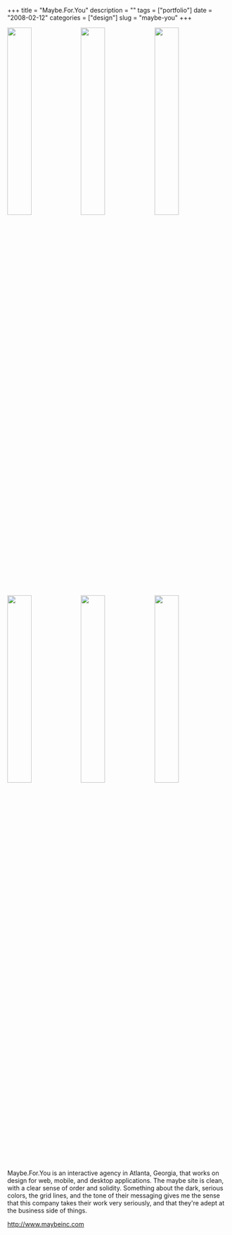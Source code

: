 +++
title = "Maybe.For.You"
description = ""
tags = ["portfolio"]
date = "2008-02-12"
categories = ["design"]
slug = "maybe-you"
+++


<div id="screens-thumbs" class="clearfix mt1-5">
<a href="http://media.konigi.com/design/maybeinc-1.jpg" class="group" rel="group"><img src="http://media.konigi.com/design/maybeinc-1.png" alt="" class="thumb" style="width: 33%; max-width: 33%;padding: 0 1px 1px 0" /></a><a href="http://media.konigi.com/design/maybeinc-2.jpg" class="group" rel="group"><img src="http://media.konigi.com/design/maybeinc-2.png" alt="" class="thumb" style="width: 33%; max-width: 33%;padding: 0 1px 1px 0" /></a><a href="http://media.konigi.com/design/maybeinc-3.jpg" class="group" rel="group"><img src="http://media.konigi.com/design/maybeinc-3.png" alt="" class="thumb" style="width: 33%; max-width: 33%;padding: 0 1px 1px 0" /></a><a href="http://media.konigi.com/design/maybeinc-4.jpg" class="group" rel="group"><img src="http://media.konigi.com/design/maybeinc-4.png" alt="" class="thumb" style="width: 33%; max-width: 33%;padding: 0 1px 1px 0" /></a><a href="http://media.konigi.com/design/maybeinc-5.jpg" class="group" rel="group"><img src="http://media.konigi.com/design/maybeinc-5.png" alt="" class="thumb" style="width: 33%; max-width: 33%;padding: 0 1px 1px 0" /></a><a href="http://media.konigi.com/design/maybeinc-6.jpg" class="group" rel="group"><img src="http://media.konigi.com/design/maybeinc-6.png" alt="" class="thumb" style="width: 33%; max-width: 33%;padding: 0 1px 1px 0" /></a>
</div>   
<p>Maybe.For.You is an interactive agency in Atlanta, Georgia, that works on design for web, mobile, and desktop applications. The maybe site is clean, with a clear sense of order and solidity. Something about the dark, serious colors, the grid lines, and the tone of their messaging gives me the sense that this company takes their work very seriously, and that they're adept at the business side of things.</p>
<p><a href="http://www.maybeinc.com/">http://www.maybeinc.com</a></p>  
